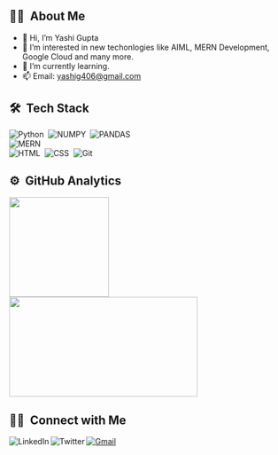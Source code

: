 ## 👨‍💻  &nbsp;About Me

- 👋 Hi, I’m Yashi Gupta
- 👀 I’m interested in new techonlogies like AIML, MERN Development, Google Cloud and many more.
- 🌱 I’m currently learning. 
- 📫 Email: yashig406@gmail.com

## 🛠 &nbsp;Tech Stack

![Python](https://img.shields.io/badge/-Python-05122A?style=flat&logo=python)&nbsp;
![NUMPY](https://img.shields.io/badge/-Numpy-05122A?style=flat)&nbsp;
![PANDAS](https://img.shields.io/badge/-Pandas-05122A?style=flat)&nbsp;\
![MERN](https://img.shields.io/badge/-MERN-05122A?style=flat)&nbsp;\
![HTML](https://img.shields.io/badge/-HTML-05122A?style=flat&logo=HTML5)&nbsp;
![CSS](https://img.shields.io/badge/-CSS-05122A?style=flat&logo=CSS3&logoColor=1572B6)&nbsp;
![Git](https://img.shields.io/badge/-Git-05122A?style=flat&logo=git)&nbsp;



## ⚙️ &nbsp;GitHub Analytics

<p align="left">
<a href="https://github.com/yashigupta4623">
  <img height="180em" src="https://github-readme-stats-eight-theta.vercel.app/api?username=yashigupta4623&show_icons=true&theme=algolia&include_all_commits=true&count_private=true"/>
  <img height="180em" width = "340em" src="https://github-readme-stats-eight-theta.vercel.app/api/top-langs/?username=yashigupta4623&layout=compact&langs_count=8&theme=algolia"/>
</a>
</p>

 ## 🤝🏻 &nbsp;Connect with Me

<a href="https://www.linkedin.com/in/yashi-gupta-a65218232/" target="_blank">
  <img align="left" alt="LinkedIn" src="https://img.shields.io/badge/LinkedIn-0077B5?style=for-the-badge&logo=linkedin&logoColor=white" />
</a>

<a href="mailto:yashig406@gmail.com" target="_blank">
  <img alt="Gmail" src="https://img.shields.io/badge/-gmail-%23D14836?style=for-the-badge&logo=Gmail&logoColor=white" />
</a>

<a href="https://twitter.com/yashig406" target="_blank">
  <img align = "left" alt="Twitter" src="https://img.shields.io/badge/-twitter-%23D14836?style=for-the-badge&logo=Twitter&logoColor=white" />
</a>

 <!---
Lawful2002/Lawful2002 is a ✨ special ✨ repository because its `README.md` (this file) appears on your GitHub profile.
You can click the Preview link to take a look at your changes.
--->
